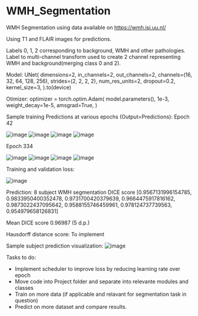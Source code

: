 # WMH_Segmentation
WMH Segmentation using data available on https://wmh.isi.uu.nl/

Using T1 and FLAIR images for predictions. 

Labels 0, 1, 2 corresponding to background, WMH and other pathologies. Label to multi-channel transform used to create 2 channel representing WMH and background(merging class 0 and 2). 

Model:
UNet(
    dimensions=2,
    in_channels=2,
    out_channels=2,
    channels=(16, 32, 64, 128, 256),
    strides=(2, 2, 2, 2),
    num_res_units=2,
    dropout=0.2,
    kernel_size=3,
).to(device)

Otimizer: 
optimizer = torch.optim.Adam(
    model.parameters(), 1e-3, weight_decay=1e-5, amsgrad=True, 
)

Sample training Predictions at various epochs (Output=Predictions):
Epoch 42

![image](https://user-images.githubusercontent.com/43177212/115964885-6bbbbe00-a51e-11eb-8a0d-88f7785cbbb9.png)
![image](https://user-images.githubusercontent.com/43177212/115964889-6e1e1800-a51e-11eb-87f1-77ed2574ebd5.png)
![image](https://user-images.githubusercontent.com/43177212/115964890-6fe7db80-a51e-11eb-8c7c-e35fef4c83c4.png)
![image](https://user-images.githubusercontent.com/43177212/115964895-724a3580-a51e-11eb-8027-49d592be2832.png)

Epoch 334

![image](https://user-images.githubusercontent.com/43177212/115964967-d836bd00-a51e-11eb-9334-78cc3336076d.png)
![image](https://user-images.githubusercontent.com/43177212/115964972-db31ad80-a51e-11eb-8e22-77ae167bdbc2.png)
![image](https://user-images.githubusercontent.com/43177212/115964974-dcfb7100-a51e-11eb-9e71-ebf066538eb5.png)
![image](https://user-images.githubusercontent.com/43177212/115964975-df5dcb00-a51e-11eb-909d-0de1cdd4e659.png)


Training and validation loss: 

![image](https://user-images.githubusercontent.com/43177212/115964730-b6890600-a51d-11eb-9f65-1ffa0ee043c4.png)

Prediction:
8 subject WMH segmentation DICE score
[0.9567131996154785, 0.9833950400352478, 0.9731700420379639, 0.9664475917816162, 0.9873022437095642, 0.9588155746459961, 0.978124737739563, 0.954979658126831]

Mean DICE score
0.96987 (5 d.p.)

Hausdorff distance score:
To implement

Sample subject prediction visualization:
![image](https://user-images.githubusercontent.com/43177212/115964521-cc49fb80-a51c-11eb-86a9-c664705cb316.png)


Tasks to do:
- Implement scheduler to improve loss by reducing learning rate over epoch
- Move code into Project folder and separate into relevante modules and classes
- Train on more data (if applicable and relavant for segmentation task in question)
- Predict on more dataset and compare results. 
